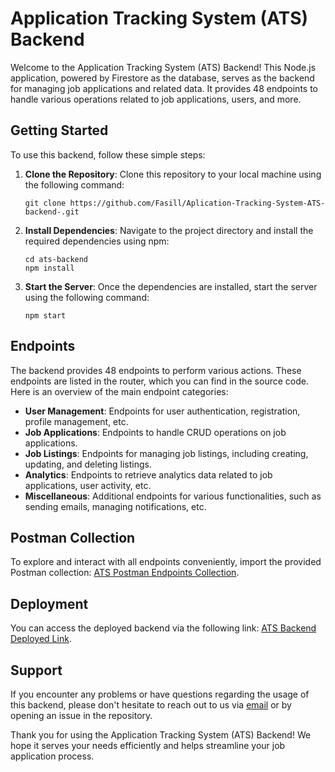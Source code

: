 
# Application Tracking System (ATS) Backend

Welcome to the Application Tracking System (ATS) Backend! This Node.js application, powered by Firestore as the database, serves as the backend for managing job applications and related data. It provides 48 endpoints to handle various operations related to job applications, users, and more.

## Getting Started

To use this backend, follow these simple steps:

1. **Clone the Repository**: Clone this repository to your local machine using the following command:
   ```
   git clone https://github.com/Fasill/Aplication-Tracking-System-ATS-backend-.git
   ```

2. **Install Dependencies**: Navigate to the project directory and install the required dependencies using npm:
   ```
   cd ats-backend
   npm install
   ```

3. **Start the Server**: Once the dependencies are installed, start the server using the following command:
   ```
   npm start
   ```

## Endpoints

The backend provides 48 endpoints to perform various actions. These endpoints are listed in the router, which you can find in the source code. Here is an overview of the main endpoint categories:

- **User Management**: Endpoints for user authentication, registration, profile management, etc.
- **Job Applications**: Endpoints to handle CRUD operations on job applications.
- **Job Listings**: Endpoints for managing job listings, including creating, updating, and deleting listings.
- **Analytics**: Endpoints to retrieve analytics data related to job applications, user activity, etc.
- **Miscellaneous**: Additional endpoints for various functionalities, such as sending emails, managing notifications, etc.

## Postman Collection

To explore and interact with all endpoints conveniently, import the provided Postman collection: [ATS Postman Endpoints Collection](https://github.com/Fasill/Aplication-Tracking-System-ATS-backend-/blob/main/ats-postman-endpoints.json).
## Deployment

You can access the deployed backend via the following link: [ATS Backend Deployed Link](https://aplication-tracking-system-ats-backend.onrender.com).

## Support

If you encounter any problems or have questions regarding the usage of this backend, please don't hesitate to reach out to us via [email](fasilhawultie19@gmail.com) or by opening an issue in the repository.

Thank you for using the Application Tracking System (ATS) Backend! We hope it serves your needs efficiently and helps streamline your job application process.
